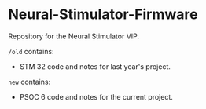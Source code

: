 # Neural-Stimulator-Firmware
Repository for the Neural Stimulator VIP.

`/old` contains:
* STM 32 code and notes for last year's project.

`new` contains:
* PSOC 6 code and notes for the current project.
